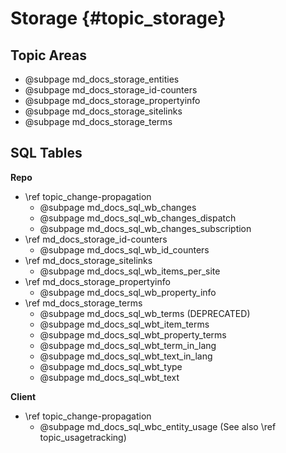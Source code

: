# Storage {#topic_storage}

## Topic Areas

* @subpage md_docs_storage_entities
* @subpage md_docs_storage_id-counters
* @subpage md_docs_storage_propertyinfo
* @subpage md_docs_storage_sitelinks
* @subpage md_docs_storage_terms

## SQL Tables

**Repo**

* \ref topic_change-propagation
  * @subpage md_docs_sql_wb_changes
  * @subpage md_docs_sql_wb_changes_dispatch
  * @subpage md_docs_sql_wb_changes_subscription
* \ref md_docs_storage_id-counters
  * @subpage md_docs_sql_wb_id_counters
* \ref md_docs_storage_sitelinks
  * @subpage md_docs_sql_wb_items_per_site
* \ref md_docs_storage_propertyinfo
  * @subpage md_docs_sql_wb_property_info
* \ref md_docs_storage_terms
  * @subpage md_docs_sql_wb_terms (DEPRECATED)
  * @subpage md_docs_sql_wbt_item_terms
  * @subpage md_docs_sql_wbt_property_terms
  * @subpage md_docs_sql_wbt_term_in_lang
  * @subpage md_docs_sql_wbt_text_in_lang
  * @subpage md_docs_sql_wbt_type
  * @subpage md_docs_sql_wbt_text

**Client**

* \ref topic_change-propagation
  * @subpage md_docs_sql_wbc_entity_usage (See also \ref topic_usagetracking)
